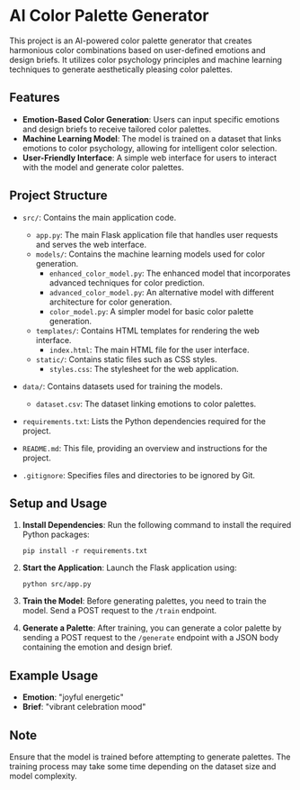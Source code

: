 # AI Color Palette Generator

This project is an AI-powered color palette generator that creates harmonious color combinations based on user-defined emotions and design briefs. It utilizes color psychology principles and machine learning techniques to generate aesthetically pleasing color palettes.

## Features

- **Emotion-Based Color Generation**: Users can input specific emotions and design briefs to receive tailored color palettes.
- **Machine Learning Model**: The model is trained on a dataset that links emotions to color psychology, allowing for intelligent color selection.
- **User-Friendly Interface**: A simple web interface for users to interact with the model and generate color palettes.

## Project Structure

- `src/`: Contains the main application code.
  - `app.py`: The main Flask application file that handles user requests and serves the web interface.
  - `models/`: Contains the machine learning models used for color generation.
    - `enhanced_color_model.py`: The enhanced model that incorporates advanced techniques for color prediction.
    - `advanced_color_model.py`: An alternative model with different architecture for color generation.
    - `color_model.py`: A simpler model for basic color palette generation.
  - `templates/`: Contains HTML templates for rendering the web interface.
    - `index.html`: The main HTML file for the user interface.
  - `static/`: Contains static files such as CSS styles.
    - `styles.css`: The stylesheet for the web application.

- `data/`: Contains datasets used for training the models.
  - `dataset.csv`: The dataset linking emotions to color palettes.

- `requirements.txt`: Lists the Python dependencies required for the project.

- `README.md`: This file, providing an overview and instructions for the project.

- `.gitignore`: Specifies files and directories to be ignored by Git.

## Setup and Usage

1. **Install Dependencies**: Run the following command to install the required Python packages:
   ```
   pip install -r requirements.txt
   ```

2. **Start the Application**: Launch the Flask application using:
   ```
   python src/app.py
   ```

3. **Train the Model**: Before generating palettes, you need to train the model. Send a POST request to the `/train` endpoint.

4. **Generate a Palette**: After training, you can generate a color palette by sending a POST request to the `/generate` endpoint with a JSON body containing the emotion and design brief.

## Example Usage

- **Emotion**: "joyful energetic"
- **Brief**: "vibrant celebration mood"

## Note

Ensure that the model is trained before attempting to generate palettes. The training process may take some time depending on the dataset size and model complexity.